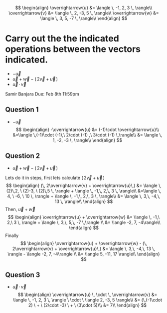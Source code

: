 $$
\begin{align}
\overrightarrow{u} &= \langle \, -1, 2, 3 \, \rangle\\ \overrightarrow{v} &= \langle \, 2, -3, 5 \, \rangle\\ \overrightarrow{w} &= \langle \, 3, 5, -7 \, \rangle\\
\end{align}
$$

# Carry out the the indicated operations between the vectors indicated.

- $-\overrightarrow{u}$
- $\overrightarrow{u} + \overrightarrow{w} - (\, 2\overrightarrow{v} + \overrightarrow{u}\,)$
- $\overrightarrow{u} \, \cdot \, \overrightarrow{v}$

Samir Banjara
Due:  Feb 8th 11:59pm

## Question 1
- $-\overrightarrow{u}$
$$
\begin{align}
-\overrightarrow{u} &= (-1)\cdot \overrightarrow{u}\\
&=\langle \,(-1)\cdot (-1),\ 2\cdot (-1) ,\ 3\cdot (-1) \,\rangle\\ 
&= \langle \, 1, -2, -3 \, \rangle\\
\end{align}
$$

## Question 2
- $\overrightarrow{u} + \overrightarrow{w} - (\, 2\overrightarrow{v} + \overrightarrow{u}\,)$ 

 Lets do it in steps, first lets calculate $(\, 2\overrightarrow{v} + \overrightarrow{u}\,)$
 $$
\begin{align}
(\, 2\overrightarrow{v} + \overrightarrow{u}\,) &= \langle \, (2)\,2, \ (2)-3, \ (2)\,5 \, \rangle + \langle \, -1,\, 2,\, 3 \, \rangle\\
&=\langle \, 4, \ -6, \ 10 \, \rangle + \langle \, -1,\, 2,\, 3 \, \rangle\\
&= \langle \, 3,\, -4,\, 13 \, \rangle\\
\end{align}
$$
Then,  $\overrightarrow{u} + \overrightarrow{w}$
$$
\begin{align}
\overrightarrow{u} + \overrightarrow{w} &= 
\langle \, -1,\ 2,\ 3 \, \rangle + \langle \, 3,\, 5,\, -7 \,\rangle \\
&= \langle -2, 7, -4\rangle\\
\end{align}
$$
Finally 
$$
\begin{align}
\overrightarrow{u} + \overrightarrow{w} - (\, 2\overrightarrow{v} + \overrightarrow{u}\,) &= \langle \, 3,\, -4,\, 13 \, \rangle - \langle -2, 7, -4\rangle \\
&= \langle 5, -11, 17 \rangle\\
\end{align}
$$

## Question 3
- $\overrightarrow{u} \, \cdot \, \overrightarrow{v}$
$$
\begin{align}
\overrightarrow{u} \, \cdot \, \overrightarrow{v} &= \langle \, -1, 2, 3 \, \rangle \ \cdot \ \langle 2, -3, 5 \rangle\\
&= (\,(-1\cdot 2) \ + \ (2\cdot -3) \ + \ (3\cdot 5))\\
&= 7\\
\end{align}
$$

